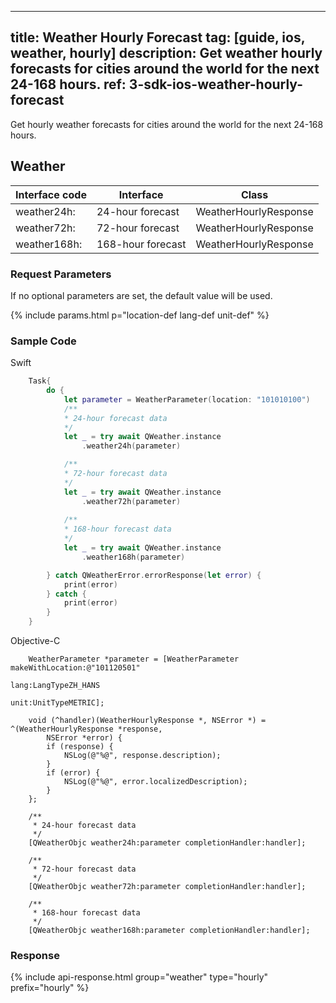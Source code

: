 <!--
 * @Date: 2025-03-06 10:02:06
 * @LastEditors: 韩笑白
 * @LastEditTime: 2025-03-11 15:42:28
 * @FilePath: /dev-site/docs/_en/ios-sdk/weather/ios-weather-hourly-forecast.md
-->
---
title: Weather Hourly Forecast
tag: [guide, ios, weather, hourly]
description: Get weather hourly forecasts for cities around the world for the next 24-168 hours.
ref: 3-sdk-ios-weather-hourly-forecast
---

Get hourly weather forecasts for cities around the world for the next 24-168 hours.

## Weather

| Interface code  | Interface         | Class            |
| --------------- | ----------------- | ---------------- |
| weather24h:  | 24-hour forecast  | WeatherHourlyResponse |
| weather72h:  | 72-hour forecast  | WeatherHourlyResponse |
| weather168h: | 168-hour forecast | WeatherHourlyResponse |

### Request Parameters

If no optional parameters are set, the default value will be used.

{% include params.html p="location-def lang-def unit-def" %}

### Sample Code

Swift

```swift
    Task{
        do {
            let parameter = WeatherParameter(location: "101010100")
            /**
            * 24-hour forecast data
            */
            let _ = try await QWeather.instance
                .weather24h(parameter)

            /**
            * 72-hour forecast data
            */
            let _ = try await QWeather.instance
                .weather72h(parameter)
            
            /**
            * 168-hour forecast data
            */
            let _ = try await QWeather.instance
                .weather168h(parameter)

        } catch QWeatherError.errorResponse(let error) {
            print(error)
        } catch {
            print(error)
        }
    }
```

Objective-C

```objc
    WeatherParameter *parameter = [WeatherParameter makeWithLocation:@"101120501" 
                                                        lang:LangTypeZH_HANS 
                                                        unit:UnitTypeMETRIC];
    
    void (^handler)(WeatherHourlyResponse *, NSError *) = ^(WeatherHourlyResponse *response,
        NSError *error) {
        if (response) {
            NSLog(@"%@", response.description);
        }
        if (error) {
            NSLog(@"%@", error.localizedDescription);
        }
    };

    /**
     * 24-hour forecast data
     */
    [QWeatherObjc weather24h:parameter completionHandler:handler];

    /**
     * 72-hour forecast data
     */
    [QWeatherObjc weather72h:parameter completionHandler:handler];
    
    /**
     * 168-hour forecast data
     */
    [QWeatherObjc weather168h:parameter completionHandler:handler];
```

### Response

{% include api-response.html group="weather" type="hourly" prefix="hourly" %}
